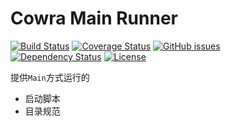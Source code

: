 Cowra Main Runner
=================================================

[![Build Status](https://travis-ci.org/oldratlee/classloader-playground.svg?branch=master)](https://travis-ci.org/oldratlee/classloader-playground)
[![Coverage Status](https://coveralls.io/repos/oldratlee/classloader-playground/badge.svg?branch=master)](https://coveralls.io/r/oldratlee/classloader-playground?branch=master)
[![GitHub issues](https://img.shields.io/github/issues/oldratlee/classloader-playground.svg)](https://github.com/oldratlee/classloader-playground/issues)  
[![Dependency Status](https://www.versioneye.com/user/projects/55feebbc4b3478000b001cbe/badge.svg?style=flat)](https://www.versioneye.com/user/projects/55feebbc4b3478000b001cbe)
[![License](https://img.shields.io/badge/license-Apache%202-4EB1BA.svg)](https://www.apache.org/licenses/LICENSE-2.0.html)

提供`Main`方式运行的

- 启动脚本
- 目录规范
